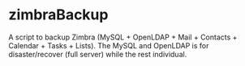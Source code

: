 zimbraBackup
============

A script to backup Zimbra (MySQL + OpenLDAP + Mail + Contacts + Calendar + Tasks + Lists).
The MySQL and OpenLDAP is for disaster/recover (full server) while the rest individual.
